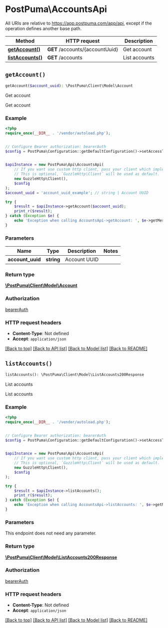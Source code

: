 # PostPuma\AccountsApi

All URIs are relative to https://app.postpuma.com/app/api, except if the operation defines another base path.

| Method | HTTP request | Description |
| ------------- | ------------- | ------------- |
| [**getAccount()**](AccountsApi.md#getAccount) | **GET** /accounts/{accountUuid} | Get account |
| [**listAccounts()**](AccountsApi.md#listAccounts) | **GET** /accounts | List accounts |


## `getAccount()`

```php
getAccount($account_uuid): \PostPuma\Client\Model\Account
```

Get account

Get account

### Example

```php
<?php
require_once(__DIR__ . '/vendor/autoload.php');


// Configure Bearer authorization: bearerAuth
$config = PostPuma\Configuration::getDefaultConfiguration()->setAccessToken('YOUR_ACCESS_TOKEN');


$apiInstance = new PostPuma\Api\AccountsApi(
    // If you want use custom http client, pass your client which implements `GuzzleHttp\ClientInterface`.
    // This is optional, `GuzzleHttp\Client` will be used as default.
    new GuzzleHttp\Client(),
    $config
);
$account_uuid = 'account_uuid_example'; // string | Account UUID

try {
    $result = $apiInstance->getAccount($account_uuid);
    print_r($result);
} catch (Exception $e) {
    echo 'Exception when calling AccountsApi->getAccount: ', $e->getMessage(), PHP_EOL;
}
```

### Parameters

| Name | Type | Description  | Notes |
| ------------- | ------------- | ------------- | ------------- |
| **account_uuid** | **string**| Account UUID | |

### Return type

[**\PostPuma\Client\Model\Account**](../Model/Account.md)

### Authorization

[bearerAuth](../../README.md#bearerAuth)

### HTTP request headers

- **Content-Type**: Not defined
- **Accept**: `application/json`

[[Back to top]](#) [[Back to API list]](../../README.md#endpoints)
[[Back to Model list]](../../README.md#models)
[[Back to README]](../../README.md)

## `listAccounts()`

```php
listAccounts(): \PostPuma\Client\Model\ListAccounts200Response
```

List accounts

List accounts

### Example

```php
<?php
require_once(__DIR__ . '/vendor/autoload.php');


// Configure Bearer authorization: bearerAuth
$config = PostPuma\Configuration::getDefaultConfiguration()->setAccessToken('YOUR_ACCESS_TOKEN');


$apiInstance = new PostPuma\Api\AccountsApi(
    // If you want use custom http client, pass your client which implements `GuzzleHttp\ClientInterface`.
    // This is optional, `GuzzleHttp\Client` will be used as default.
    new GuzzleHttp\Client(),
    $config
);

try {
    $result = $apiInstance->listAccounts();
    print_r($result);
} catch (Exception $e) {
    echo 'Exception when calling AccountsApi->listAccounts: ', $e->getMessage(), PHP_EOL;
}
```

### Parameters

This endpoint does not need any parameter.

### Return type

[**\PostPuma\Client\Model\ListAccounts200Response**](../Model/ListAccounts200Response.md)

### Authorization

[bearerAuth](../../README.md#bearerAuth)

### HTTP request headers

- **Content-Type**: Not defined
- **Accept**: `application/json`

[[Back to top]](#) [[Back to API list]](../../README.md#endpoints)
[[Back to Model list]](../../README.md#models)
[[Back to README]](../../README.md)
